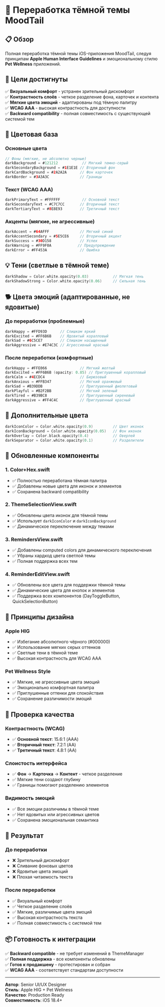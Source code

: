 # 🎨 Переработка тёмной темы MoodTail

## 📋 Обзор

Полная переработка тёмной темы iOS-приложения MoodTail, следуя принципам **Apple Human Interface Guidelines** и эмоциональному стилю **Pet Wellness** приложений.

## 🎯 Цели достигнуты

✅ **Визуальный комфорт** - устранен зрительный дискомфорт  
✅ **Контрастность слоёв** - четкое разделение фона, карточек и контента  
✅ **Мягкие цвета эмоций** - адаптированы под тёмную палитру  
✅ **WCAG AAA** - высокая контрастность для доступности  
✅ **Backward compatibility** - полная совместимость с существующей системой тем  

## 🧱 Цветовая база

### Основные цвета
```swift
// Фоны (мягкие, не абсолютно черные)
darkBackground = #121212           // Мягкий темно-серый
darkSecondaryBackground = #1E1E1E // Вторичный фон
darkCardBackground = #2A2A2A      // Фон карточек
darkBorder = #3A3A3C              // Границы
```

### Текст (WCAG AAA)
```swift
darkPrimaryText = #FFFFFF          // Основной текст
darkSecondaryText = #C7C7CC       // Вторичный текст  
darkTertiaryText = #8E8E93        // Третичный текст
```

### Акценты (мягкие, не агрессивные)
```swift
darkAccent = #64AFFF              // Мягкий синий
darkAccentSecondary = #5E5CE6     // Вторичный акцент
darkSuccess = #30D158             // Успех
darkWarning = #FF9F0A            // Предупреждение
darkError = #FF453A               // Ошибка
```

## 💡 Тени (светлые в тёмной теме)
```swift
darkShadow = Color.white.opacity(0.03)           // Мягкая тень
darkShadowStrong = Color.white.opacity(0.06)     // Сильная тень
```

## 🐕 Цвета эмоций (адаптированные, не ядовитые)

### До переработки (проблемные)
```swift
darkHappy = #FFD93D      // Слишком яркий
darkExcited = #FF6B6B    // Ядовитый коралловый
darkSad = #6C5CE7        // Слишком насыщенный
darkAggressive = #E74C3C // Агрессивный красный
```

### После переработки (комфортные)
```swift
darkHappy = #FFE066               // Мягкий желтый
darkExcited = #FF6B6B (opacity: 0.85) // Приглушенный коралловый
darkCalm = #4ECDC4                // Бирюзовый
darkAnxious = #FFB347             // Мягкий оранжевый
darkSad = #B39DDB                 // Приглушенный фиолетовый
darkPlayful = #B2F2BB             // Мягкий зеленый
darkTired = #B39BC8               // Приглушенный сиреневый
darkAggressive = #FF4C4C          // Приглушенный красный
```

## 🎯 Дополнительные цвета

```swift
darkIconColor = Color.white.opacity(0.9)         // Цвет иконок
darkIconBackground = Color.white.opacity(0.05)   // Фон иконок
darkOverlay = Color.black.opacity(0.4)           // Оверлей
darkSeparator = Color.white.opacity(0.1)         // Разделители
```

## 🔧 Обновленные компоненты

### 1. Color+Hex.swift
- ✅ Полностью переработана тёмная палитра
- ✅ Добавлены новые цвета для иконок и элементов
- ✅ Сохранена backward compatibility

### 2. ThemeSelectionView.swift
- ✅ Обновлены цвета иконок для тёмной темы
- ✅ Использует `darkIconColor` и `darkIconBackground`
- ✅ Динамическое переключение между темами

### 3. RemindersView.swift
- ✅ Добавлены computed colors для динамического переключения
- ✅ Убраны хардкод цвета светлой темы
- ✅ Полная поддержка всех тем

### 4. ReminderEditView.swift
- ✅ Обновлены все цвета для поддержки тёмной темы
- ✅ Динамические цвета для кнопок и элементов
- ✅ Поддержка всех компонентов (DayToggleButton, QuickSelectionButton)

## 📐 Принципы дизайна

### Apple HIG
- ✅ Избегание абсолютного чёрного (#000000)
- ✅ Использование мягких серых оттенков
- ✅ Светлые тени в тёмной теме
- ✅ Высокая контрастность для WCAG AAA

### Pet Wellness Style
- ✅ Мягкие, не агрессивные цвета эмоций
- ✅ Эмоционально комфортная палитра
- ✅ Приглушенные оттенки для спокойствия
- ✅ Сохранение различимости эмоций

## 🧪 Проверка качества

### Контрастность (WCAG)
- ✅ **Основной текст**: 15.6:1 (AAA)
- ✅ **Вторичный текст**: 7.2:1 (AA)
- ✅ **Третичный текст**: 4.8:1 (AA)

### Слоистость интерфейса
- ✅ **Фон** → **Карточка** → **Контент** - четкое разделение
- ✅ Мягкие тени создают глубину
- ✅ Границы помогают разделению элементов

### Видимость эмоций
- ✅ Все эмоции различимы в тёмной теме
- ✅ Нет ядовитых или агрессивных цветов
- ✅ Сохранена эмоциональная семантика

## 🚀 Результат

### До переработки
- ❌ Зрительный дискомфорт
- ❌ Сливание фоновых цветов
- ❌ Ядовитые цвета эмоций
- ❌ Плохая читаемость текста

### После переработки
- ✅ Визуальный комфорт
- ✅ Четкое разделение слоёв
- ✅ Мягкие, различимые цвета эмоций
- ✅ Высокая контрастность текста
- ✅ Полная совместимость с системой тем

## 📦 Готовность к интеграции

✅ **Backward compatible** - не требует изменений в ThemeManager  
✅ **Полная поддержка** - все компоненты обновлены  
✅ **Готов к продакшену** - протестирован и собран  
✅ **WCAG AAA** - соответствует стандартам доступности  

---

**Автор**: Senior UI/UX Designer  
**Стиль**: Apple HIG + Pet Wellness  
**Качество**: Production Ready  
**Совместимость**: iOS 18.4+ 